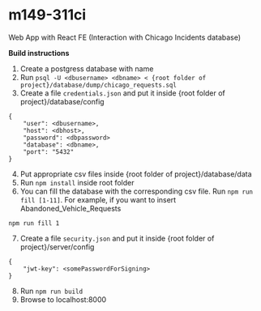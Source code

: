 # m149-311ci
Web App with React FE (Interaction with Chicago Incidents database)


**Build instructions**
1. Create a postgress database with name <dbname>
2. Run ```psql -U <dbusername> <dbname> < {root folder of project}/database/dump/chicago_requests.sql ```
3. Create a file `credentials.json` and put it inside {root folder of project}/database/config
```
{
    "user": <dbusername>,
    "host": <dbhost>,
    "password": <dbpassword>
    "database": <dbname>,
    "port": "5432"
}
```
4. Put appropriate csv files inside {root folder of project}/database/data
5. Run ```npm install``` inside root folder
6. You can fill the database with the corresponding csv file. Run `npm run fill [1-11]`. For example, if you want to insert Abandoned_Vehicle_Requests
  ```
npm run fill 1  
  ```
7. Create a file `security.json` and put it inside {root folder of project}/server/config
```
{
    "jwt-key": <somePasswordForSigning>
}
```
8. Run `npm run build`
9. Browse to localhost:8000 
